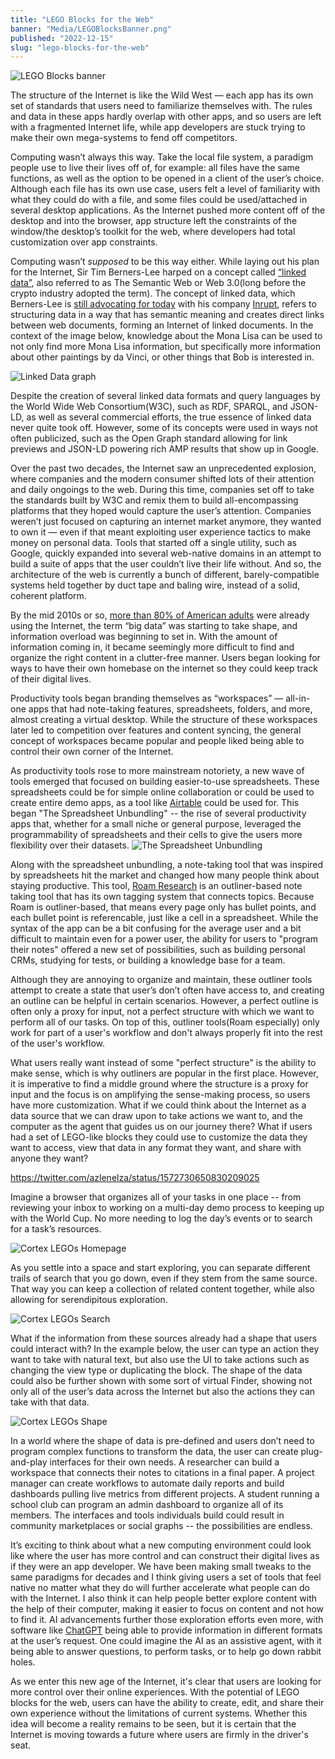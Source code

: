 ```yaml
---
title: "LEGO Blocks for the Web"
banner: "Media/LEGOBlocksBanner.png"
published: "2022-12-15"
slug: "lego-blocks-for-the-web"
---
```


![LEGO Blocks banner](Media/LEGOBlocksBanner.png)

The structure of the Internet is like the Wild West — each app has its own set of standards that users need to familiarize themselves with. The rules and data in these apps hardly overlap with other apps, and so users are left with a fragmented Internet life, while app developers are stuck trying to make their own mega-systems to fend off competitors.

Computing wasn’t always this way. Take the local file system, a paradigm people use to live their lives off of, for example: all files have the same functions, as well as the option to be opened in a client of the user’s choice. Although each file has its own use case, users felt a level of familiarity with what they could do with a file, and some files could be used/attached in several desktop applications. As the Internet pushed more content off of the desktop and into the browser, app structure left the constraints of the window/the desktop’s toolkit for the web, where developers had total customization over app constraints.

Computing wasn’t _supposed_ to be this way either. While laying out his plan for the Internet, Sir Tim Berners-Lee harped on a concept called [“linked data”](https://www.w3.org/DesignIssues/LinkedData.html), also referred to as The Semantic Web or Web 3.0(long before the crypto industry adopted the term). The concept of linked data, which Berners-Lee is [still advocating for today](https://www.cnbc.com/2022/11/04/web-inventor-tim-berners-lee-wants-us-to-ignore-web3.html) with his company [Inrupt](https://www.inrupt.com/), refers to structuring data in a way that has semantic meaning and creates direct links between web documents, forming an Internet of linked documents. In the context of the image below, knowledge about the Mona Lisa can be used to not only find more Mona Lisa information, but specifically more information about other paintings by da Vinci, or other things that Bob is interested in.

![Linked Data graph](Media/LinkedDataGraph.jpeg)

Despite the creation of several linked data formats and query languages by the World Wide Web Consortium(W3C), such as RDF, SPARQL, and JSON-LD, as well as several commercial efforts, the true essence of linked data never quite took off. However, some of its concepts were used in ways not often publicized, such as the Open Graph standard allowing for link previews and JSON-LD powering rich AMP results that show up in Google.

Over the past two decades, the Internet saw an unprecedented explosion, where companies and the modern consumer shifted lots of their attention and daily ongoings to the web. During this time, companies set off to take the standards built by W3C and remix them to build all-encompassing platforms that they hoped would capture the user’s attention. Companies weren’t just focused on capturing an internet market anymore, they wanted to own it — even if that meant exploiting user experience tactics to make money on personal data. Tools that started off a single utility, such as Google, quickly expanded into several web-native domains in an attempt to build a suite of apps that the user couldn’t live their life without. And so, the architecture of the web is currently a bunch of different, barely-compatible systems held together by duct tape and baling wire, instead of a solid, coherent platform.

By the mid 2010s or so, [more than 80% of American adults](https://www.pewresearch.org/internet/2015/06/26/americans-internet-access-2000-2015/) were already using the Internet, the term “big data” was starting to take shape, and information overload was beginning to set in. With the amount of information coming in, it became seemingly more difficult to find and organize the right content in a clutter-free manner. Users began looking for ways to have their own homebase on the internet so they could keep track of their digital lives.

Productivity tools began branding themselves as “workspaces” — all-in-one apps that had note-taking features, spreadsheets, folders, and more, almost creating a virtual desktop. While the structure of these workspaces later led to competition over features and content syncing, the general concept of workspaces became popular and people liked being able to control their own corner of the Internet.

As productivity tools rose to more mainstream notoriety, a new wave of tools emerged that focused on building easier-to-use spreadsheets. These spreadsheets could be for simple online collaboration or could be used to create entire demo apps, as a tool like [Airtable](https://airtable.com/) could be used for. This began "The Spreadsheet Unbundling" -- the rise of several productivity apps that, whether for a small niche or general purpose, leveraged the programmability of spreadsheets and their cells to give the users more flexibility over their datasets.
![The Spreadsheet Unbundling](Media/TheSpreadsheetUnbundling.jpeg)

Along with the spreadsheet unbundling, a note-taking tool that was inspired by spreadsheets hit the market and changed how many people think about staying productive. This tool, [Roam Research](https://roamresearch.com/) is an outliner-based note taking tool that has its own tagging system that connects topics. Because Roam is outliner-based, that means every page only has bullet points, and each bullet point is referencable, just like a cell in a spreadsheet. While the syntax of the app can be a bit confusing for the average user and a bit difficult to maintain even for a power user, the ability for users to "program their notes" offered a new set of possibilities, such as building personal CRMs, studying for tests, or building a knowledge base for a team.

Although they are annoying to organize and maintain, these outliner tools attempt to create a state that user’s don’t often have access to, and creating an outline can be helpful in certain scenarios. However, a perfect outline is often only a proxy for input, not a perfect structure with which we want to perform all of our tasks. On top of this, outliner tools(Roam especially) only work for part of a user's workflow and don't always properly fit into the rest of the user's workflow.

What users really want instead of some "perfect structure" is the ability to make sense, which is why outliners are popular in the first place. However, it is imperative to find a middle ground where the structure is a proxy for input and the focus is on amplifying the sense-making process, so users have more customization. What if we could think about the Internet as a data source that we can draw upon to take actions we want to, and the computer as the agent that guides us on our journey there? What if users had a set of LEGO-like blocks they could use to customize the data they want to access, view that data in any format they want, and share with anyone they want?

https://twitter.com/azlenelza/status/1572730650830209025

Imagine a browser that organizes all of your tasks in one place -- from reviewing your inbox to working on a multi-day demo process to keeping up with the World Cup. No more needing to log the day’s events or to search for a task’s resources.

![Cortex LEGOs Homepage](Media/CortexLEGOsHomepage.png)

As you settle into a space and start exploring, you can separate different trails of search that you go down, even if they stem from the same source. That way you can keep a collection of related content together, while also allowing for serendipitous exploration.

![Cortex LEGOs Search](Media/CortexLEGOsSearch.gif)

What if the information from these sources already had a shape that users could interact with? In the example below, the user can type an action they want to take with natural text, but also use the UI to take actions such as changing the view type or duplicating the block. The shape of the data could also be further shown with some sort of virtual Finder, showing not only all of the user’s data across the Internet but also the actions they can take with that data.

![Cortex LEGOs Shape](Media/CortexLEGOsShape.gif)

In a world where the shape of data is pre-defined and users don’t need to program complex functions to transform the data, the user can create plug-and-play interfaces for their own needs. A researcher can build a workspace that connects their notes to citations in a final paper. A project manager can create workflows to automate daily reports and build dashboards pulling live metrics from different projects. A student running a school club can program an admin dashboard to organize all of its members. The interfaces and tools individuals build could result in community marketplaces or social graphs -- the possibilities are endless.

It’s exciting to think about what a new computing environment could look like where the user has more control and can construct their digital lives as if they were an app developer. We have been making small tweaks to the same paradigms for decades and I think giving users a set of tools that feel native no matter what they do will further accelerate what people can do with the Internet. I also think it can help people better explore content with the help of their computer, making it easier to focus on content and not how to find it. AI advancements further those exploration efforts even more, with software like [ChatGPT](https://chat.openai.com/) being able to provide information in different formats at the user’s request. One could imagine the AI as an assistive agent, with it being able to answer questions, to perform tasks, or to help go down rabbit holes.

As we enter this new age of the Internet, it's clear that users are looking for more control over their online experiences. With the potential of LEGO blocks for the web, users can have the ability to create, edit, and share their own experience without the limitations of current systems. Whether this idea will become a reality remains to be seen, but it is certain that the Internet is moving towards a future where users are firmly in the driver's seat.